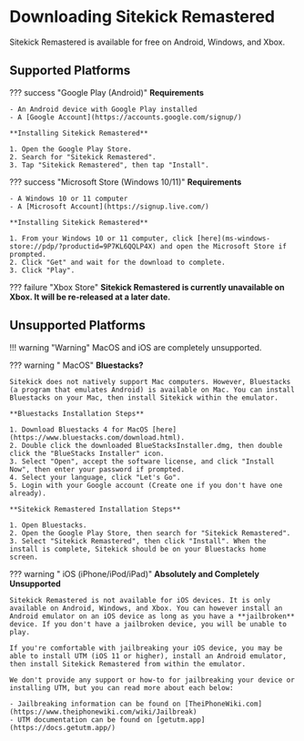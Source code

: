 # Downloading Sitekick Remastered
Sitekick Remastered is available for free on Android, Windows, and Xbox.

## Supported Platforms

??? success "Google Play (Android)"
    **Requirements**

    - An Android device with Google Play installed
    - A [Google Account](https://accounts.google.com/signup/)

    **Installing Sitekick Remastered**

    1. Open the Google Play Store.
    2. Search for "Sitekick Remastered".
    3. Tap "Sitekick Remastered", then tap "Install".

??? success "Microsoft Store (Windows 10/11)"
    **Requirements**

    - A Windows 10 or 11 computer
    - A [Microsoft Account](https://signup.live.com/)

    **Installing Sitekick Remastered**

    1. From your Windows 10 or 11 computer, click [here](ms-windows-store://pdp/?productid=9P7KL6QQLP4X) and open the Microsoft Store if prompted.
    2. Click "Get" and wait for the download to complete.
    3. Click "Play".

??? failure "Xbox Store"
    **Sitekick Remastered is currently unavailable on Xbox.  It will be re-released at a later date.**

## Unsupported Platforms

!!! warning "Warning"
    MacOS and iOS are completely unsupported.

??? warning "<i class='fab fa-apple'></i> MacOS"
    **Bluestacks?**

    Sitekick does not natively support Mac computers. However, Bluestacks (a program that emulates Android) is available on Mac. You can install Bluestacks on your Mac, then install Sitekick within the emulator.

    **Bluestacks Installation Steps**

    1. Download Bluestacks 4 for MacOS [here](https://www.bluestacks.com/download.html).
    2. Double click the downloaded BlueStacksInstaller.dmg, then double click the "BlueStacks Installer" icon.
    3. Select "Open", accept the software license, and click "Install Now", then enter your password if prompted.
    4. Select your language, click "Let's Go".
    5. Login with your Google account (Create one if you don't have one already).

    **Sitekick Remastered Installation Steps**

    1. Open Bluestacks.
    2. Open the Google Play Store, then search for "Sitekick Remastered".
    3. Select "Sitekick Remastered", then click "Install". When the install is complete, Sitekick should be on your Bluestacks home screen.

??? warning "<i class='fab fa-app-store'></i> iOS (iPhone/iPod/iPad)"
    **Absolutely and Completely Unsupported**

    Sitekick Remastered is not available for iOS devices. It is only available on Android, Windows, and Xbox. You can however install an Android emulator on an iOS device as long as you have a **jailbroken** device. If you don't have a jailbroken device, you will be unable to play.

    If you're comfortable with jailbreaking your iOS device, you may be able to install UTM (iOS 11 or higher), install an Android emulator, then install Sitekick Remastered from within the emulator.

    We don't provide any support or how-to for jailbreaking your device or installing UTM, but you can read more about each below:

    - Jailbreaking information can be found on [TheiPhoneWiki.com](https://www.theiphonewiki.com/wiki/Jailbreak)
    - UTM documentation can be found on [getutm.app](https://docs.getutm.app/)
